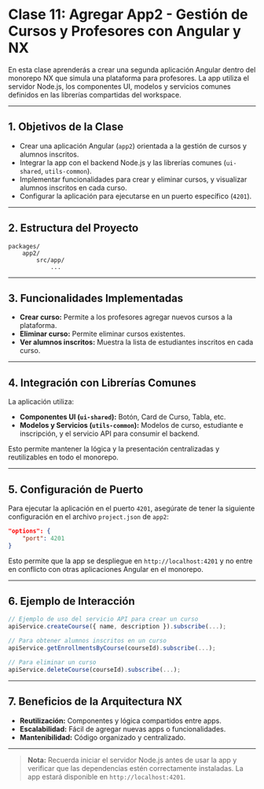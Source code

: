 # Clase 11: Agregar App2 - Gestión de Cursos y Profesores con Angular y NX

En esta clase aprenderás a crear una segunda aplicación Angular dentro del monorepo NX que simula una plataforma para profesores. La app utiliza el servidor Node.js, los componentes UI, modelos y servicios comunes definidos en las librerías compartidas del workspace.

---

## 1. Objetivos de la Clase

- Crear una aplicación Angular (`app2`) orientada a la gestión de cursos y alumnos inscritos.
- Integrar la app con el backend Node.js y las librerías comunes (`ui-shared`, `utils-common`).
- Implementar funcionalidades para crear y eliminar cursos, y visualizar alumnos inscritos en cada curso.
- Configurar la aplicación para ejecutarse en un puerto específico (`4201`).

---

## 2. Estructura del Proyecto

```
packages/
	app2/
		src/app/
			...
```

---

## 3. Funcionalidades Implementadas

- **Crear curso:** Permite a los profesores agregar nuevos cursos a la plataforma.
- **Eliminar curso:** Permite eliminar cursos existentes.
- **Ver alumnos inscritos:** Muestra la lista de estudiantes inscritos en cada curso.

---

## 4. Integración con Librerías Comunes

La aplicación utiliza:

- **Componentes UI (`ui-shared`):** Botón, Card de Curso, Tabla, etc.
- **Modelos y Servicios (`utils-common`):** Modelos de curso, estudiante e inscripción, y el servicio API para consumir el backend.

Esto permite mantener la lógica y la presentación centralizadas y reutilizables en todo el monorepo.

---

## 5. Configuración de Puerto

Para ejecutar la aplicación en el puerto `4201`, asegúrate de tener la siguiente configuración en el archivo `project.json` de `app2`:

```json
"options": {
	"port": 4201
}
```

Esto permite que la app se despliegue en `http://localhost:4201` y no entre en conflicto con otras aplicaciones Angular en el monorepo.

---

## 6. Ejemplo de Interacción

```typescript
// Ejemplo de uso del servicio API para crear un curso
apiService.createCourse({ name, description }).subscribe(...);

// Para obtener alumnos inscritos en un curso
apiService.getEnrollmentsByCourse(courseId).subscribe(...);

// Para eliminar un curso
apiService.deleteCourse(courseId).subscribe(...);
```

---

## 7. Beneficios de la Arquitectura NX

- **Reutilización:** Componentes y lógica compartidos entre apps.
- **Escalabilidad:** Fácil de agregar nuevas apps o funcionalidades.
- **Mantenibilidad:** Código organizado y centralizado.

---

> **Nota:** Recuerda iniciar el servidor Node.js antes de usar la app y verificar que las dependencias estén correctamente instaladas. La app estará disponible en `http://localhost:4201`.
